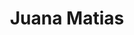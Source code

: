 ---
title: Juana Matias
templateKey: candidate-fragment
firstName: Juana
lastName: Matias
district: 03
state: MA
electionDate: 2018-06-14
electionType: primary
office: house
incumbent: false
website: "https://juanamatias.com/"
donationLink: ""
outcome: "Unknown"
blurb: "Juana Matias, an immigrant and one of the first Latinas to serve in her state legislature, is running to represent the 3rd Congressional District of Massachusetts. Her experience as both a social worker and a lawyer makes her uniquely qualified to represent underserved communities and fight to make the American dream accessible to all, not just those born into wealth and power."
image: "https://cosmic-s3.imgix.net/1d564240-3833-11e8-9bd6-17485b790ec2-JD_Site_JuanaMatias_1000x600_040318_2.jpg"
---
